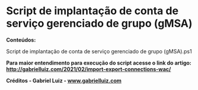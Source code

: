 # Script de implantação de conta de serviço gerenciado de grupo (gMSA)

**Conteúdos:**

Script de implantação de conta de serviço gerenciado de grupo (gMSA).ps1


**Para maior entendimento para execução do script acesse o link do artigo: http://gabrielluiz.com/2021/02/import-export-connections-wac/**

**Créditos - Gabriel Luiz - www.gabrielluiz.com**
